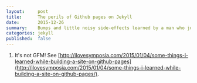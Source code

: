 ```yaml
---
layout:     post
title:      The perils of Github pages on Jekyll
date:       2015-12-26
summary:    Bumps and little noisy side-effects learned by a man who just wants to write predictable markdown.
categories: jekyll
published:  false
---
```


1. It's not GFM! See [http://ilovesymposia.com/2015/01/04/some-things-i-learned-while-building-a-site-on-github-pages](http://ilovesymposia.com/2015/01/04/some-things-i-learned-while-building-a-site-on-github-pages/).


